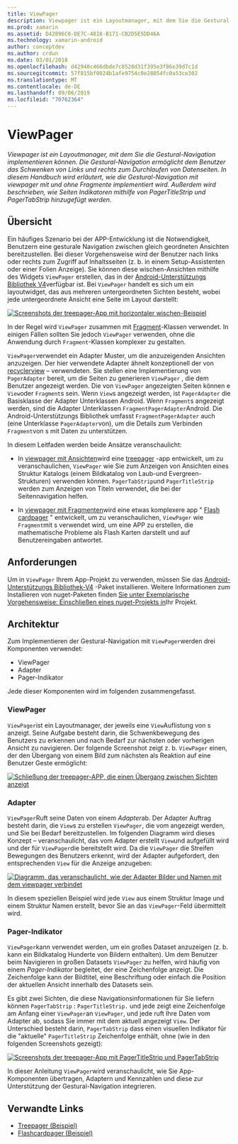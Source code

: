 ```yaml
---
title: ViewPager
description: Viewpager ist ein Layoutmanager, mit dem Sie die Gestural-Navigation implementieren können. Die Gestural-Navigation ermöglicht dem Benutzer das Schwenken von Links und rechts zum Durchlaufen von Datenseiten. In diesem Handbuch wird erläutert, wie die Gestural-Navigation mit viewpager mit und ohne Fragmente implementiert wird. Außerdem wird beschrieben, wie Seiten Indikatoren mithilfe von PagerTitleStrip und PagerTabStrip hinzugefügt werden.
ms.prod: xamarin
ms.assetid: D42896C0-DE7C-4818-B171-CB2D5E5DD46A
ms.technology: xamarin-android
author: conceptdev
ms.author: crdun
ms.date: 03/01/2018
ms.openlocfilehash: d42940c466dbde7c8528d31f395e3f86e39d7c1d
ms.sourcegitcommit: 57f815bf0024b1afe9754c0e28054fc0a53ce302
ms.translationtype: MT
ms.contentlocale: de-DE
ms.lasthandoff: 09/06/2019
ms.locfileid: "70762364"
---
```

# <a name="viewpager"></a>ViewPager

_Viewpager ist ein Layoutmanager, mit dem Sie die Gestural-Navigation implementieren können. Die Gestural-Navigation ermöglicht dem Benutzer das Schwenken von Links und rechts zum Durchlaufen von Datenseiten. In diesem Handbuch wird erläutert, wie die Gestural-Navigation mit viewpager mit und ohne Fragmente implementiert wird. Außerdem wird beschrieben, wie Seiten Indikatoren mithilfe von PagerTitleStrip und PagerTabStrip hinzugefügt werden._

## <a name="overview"></a>Übersicht

Ein häufiges Szenario bei der APP-Entwicklung ist die Notwendigkeit, Benutzern eine gesturale Navigation zwischen gleich geordneten Ansichten bereitzustellen. Bei dieser Vorgehensweise wird der Benutzer nach links oder rechts zum Zugriff auf Inhaltsseiten (z. b. in einem Setup-Assistenten oder einer Folien Anzeige). Sie können diese wischen-Ansichten mithilfe des Widgets `ViewPager` erstellen, das in der [Android-Unterstützungs Bibliothek V4](https://www.nuget.org/packages/Xamarin.Android.Support.v4/)verfügbar ist. Bei `ViewPager` handelt es sich um ein layoutwidget, das aus mehreren untergeordneten Sichten besteht, wobei jede untergeordnete Ansicht eine Seite im Layout darstellt: 

[![Screenshots der treepager-App mit horizontaler wischen-Beispiel](images/01-intro-sml.png)](images/01-intro.png#lightbox)

In der Regel wird `ViewPager` zusammen mit [Fragment](~/android/platform/fragments/index.md)-Klassen verwendet. In einigen Fällen sollten Sie jedoch `ViewPager` verwenden, ohne die Anwendung durch `Fragment`-Klassen komplexer zu gestalten.

`ViewPager`verwendet ein Adapter Muster, um die anzuzeigenden Ansichten anzuzeigen. Der hier verwendete Adapter ähnelt konzeptionell der von [recyclerview](~/android/user-interface/layouts/recycler-view/index.md) &ndash; verwendeten. Sie stellen eine Implementierung von `PagerAdapter` bereit, um die Seiten zu generieren `ViewPager` , die dem Benutzer angezeigt werden. Die von `ViewPager` angezeigten Seiten können e `View`oder `Fragment`s sein. Wenn `View`s angezeigt werden, ist `PagerAdapter` die Basisklasse der Adapter Unterklassen Android. Wenn `Fragment`s angezeigt werden, sind die Adapter Unterklassen `FragmentPagerAdapter`Android. Die Android-Unterstützungs Bibliothek umfasst `FragmentPagerAdapter` auch (eine Unterklasse `PagerAdapter`von), um die Details zum Verbinden `Fragment`von s mit Daten zu unterstützen. 

In diesem Leitfaden werden beide Ansätze veranschaulicht: 

- In [viewpager mit Ansichten](~/android/user-interface/controls/view-pager/viewpager-and-views.md)wird eine [treepager](https://docs.microsoft.com/samples/xamarin/monodroid-samples/userinterface-treepager) -app entwickelt, um zu veranschaulichen, `ViewPager` wie Sie zum Anzeigen von Ansichten eines Struktur Katalogs (einem Bildkatalog von Laub-und Evergreen-Strukturen) verwenden können. 
    `PagerTabStrip`und `PagerTitleStrip` werden zum Anzeigen von Titeln verwendet, die bei der Seitennavigation helfen.

- In [viewpager mit Fragmenten](~/android/user-interface/controls/view-pager/viewpager-and-fragments.md)wird eine etwas komplexere app " [Flash cardpager](https://docs.microsoft.com/samples/xamarin/monodroid-samples/userinterface-flashcardpager) " entwickelt, um zu veranschaulichen, `ViewPager` wie `Fragment`mit s verwendet wird, um eine APP zu erstellen, die mathematische Probleme als Flash Karten darstellt und auf Benutzereingaben antwortet. 

## <a name="requirements"></a>Anforderungen

Um in `ViewPager` Ihrem App-Projekt zu verwenden, müssen Sie das [Android-Unterstützungs Bibliothek-V4](https://www.nuget.org/packages/Xamarin.Android.Support.v4/) -Paket installieren. Weitere Informationen zum Installieren von nuget-Paketen finden [Sie unter Exemplarische Vorgehensweise: Einschließen eines nuget-Projekts in](https://docs.microsoft.com/visualstudio/mac/nuget-walkthrough)Ihr Projekt. 

## <a name="architecture"></a>Architektur

Zum Implementieren der Gestural-Navigation mit `ViewPager`werden drei Komponenten verwendet:

- ViewPager
- Adapter
- Pager-Indikator

Jede dieser Komponenten wird im folgenden zusammengefasst.

### <a name="viewpager"></a>ViewPager

`ViewPager`ist ein Layoutmanager, der jeweils eine `View`Auflistung von s anzeigt. Seine Aufgabe besteht darin, die Schwenkbewegung des Benutzers zu erkennen und nach Bedarf zur nächsten oder vorherigen Ansicht zu navigieren. Der folgende Screenshot zeigt z. b. `ViewPager` einen, der den Übergang von einem Bild zum nächsten als Reaktion auf eine Benutzer Geste ermöglicht: 

[![Schließung der treepager-APP, die einen Übergang zwischen Sichten anzeigt](images/02-transition-sml.png)](images/02-transition.png#lightbox)

### <a name="adapter"></a>Adapter

`ViewPager`Ruft seine Daten von einem *Adapter*ab. Der Adapter Auftrag besteht darin, die `View`s zu erstellen `ViewPager`, die vom angezeigt werden, und Sie bei Bedarf bereitzustellen. Im folgenden Diagramm wird dieses Konzept &ndash; veranschaulicht, das vom Adapter erstellt `View`und aufgefüllt wird und der für `ViewPager`die bereitstellt wird. Da die `ViewPager` die Streifen Bewegungen des Benutzers erkennt, wird der Adapter aufgefordert, den entsprechenden `View` für die Anzeige anzugeben: 

[![Diagramm, das veranschaulicht, wie der Adapter Bilder und Namen mit dem viewpager verbindet](images/03-adapter-sml.png)](images/03-adapter.png#lightbox)

In diesem speziellen Beispiel wird jede `View` aus einem Struktur Image und einem Struktur Namen erstellt, bevor Sie an das `ViewPager`-Feld übermittelt wird. 

### <a name="pager-indicator"></a>Pager-Indikator

`ViewPager`kann verwendet werden, um ein großes Dataset anzuzeigen (z. b. kann ein Bildkatalog Hunderte von Bildern enthalten). Um dem Benutzer beim Navigieren in großen Datasets `ViewPager` zu helfen, wird häufig von einem *Pager-Indikator* begleitet, der eine Zeichenfolge anzeigt. Die Zeichenfolge kann der Bildtitel, eine Beschriftung oder einfach die Position der aktuellen Ansicht innerhalb des Datasets sein. 

Es gibt zwei Sichten, die diese Navigationsinformationen für Sie liefern können `PagerTabStrip` : `PagerTitleStrip.` und jede zeigt eine Zeichenfolge am Anfang einer `ViewPager`an `ViewPager`, und jede ruft Ihre Daten vom Adapter ab, sodass Sie immer mit dem aktuell angezeigt `View`. Der Unterschied besteht darin, `PagerTabStrip` dass einen visuellen Indikator für die "aktuelle" `PagerTitleStrip` Zeichenfolge enthält, ohne (wie in den folgenden Screenshots gezeigt): 

[![Screenshots der treepager-App mit PagerTitleStrip und PagerTabStrip](images/04-comparison-sml.png)](images/04-comparison.png#lightbox)

In dieser Anleitung `ViewPager`wird veranschaulicht, wie Sie App-Komponenten übertragen, Adaptern und Kennzahlen und diese zur Unterstützung der Gestural-Navigation integrieren. 

## <a name="related-links"></a>Verwandte Links

- [Treepager (Beispiel)](https://docs.microsoft.com/samples/xamarin/monodroid-samples/userinterface-treepager)
- [Flashcardpager (Beispiel)](https://docs.microsoft.com/samples/xamarin/monodroid-samples/userinterface-flashcardpager)
